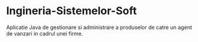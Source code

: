 # Ingineria-Sistemelor-Soft

Aplicatie Java de gestionare si administrare a produselor de catre un agent de vanzari in cadrul unei firme. 
